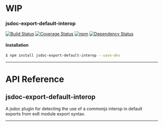 # WIP
### jsdoc-export-default-interop
[![Build Status](https://img.shields.io/circleci/project/nathanmarks/jsdoc-export-default-interop/master.svg?style=flat-square)](https://circleci.com/gh/nathanmarks/jsdoc-export-default-interop)
[![Coverage Status](https://img.shields.io/coveralls/nathanmarks/jsdoc-export-default-interop/master.svg?style=flat-square)](https://coveralls.io/github/nathanmarks/jsdoc-export-default-interop?branch=master)
[![npm](https://img.shields.io/npm/v/jsdoc-export-default-interop.svg?style=flat-square)]()
[![Dependency Status](https://david-dm.org/nathanmarks/jsdoc-export-default-interop.svg?style=flat-square)](https://david-dm.org/nathanmarks/jsdoc-export-default-interop)

#### Installation

```bash
$ npm install jsdoc-export-default-interop --save-dev
```

---

# API Reference

<a name="module_jsdoc-export-default-interop"></a>
## jsdoc-export-default-interop
A jsdoc plugin for detecting the use of a commonjs
interop in default exports from es6 module export syntax.


-----

